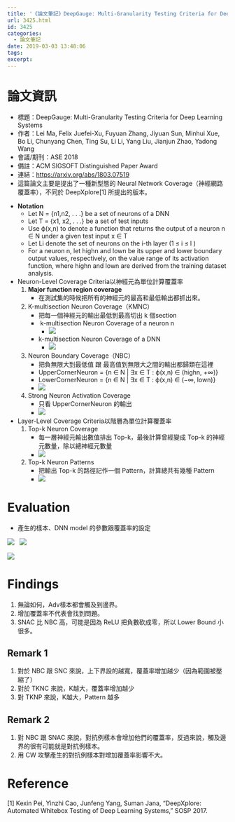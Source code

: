 ```yaml
---
title: '《論文筆記》DeepGauge: Multi-Granularity Testing Criteria for Deep Learning Systems'
url: 3425.html
id: 3425
categories:
  - 論文筆記
date: 2019-03-03 13:48:06
tags:
excerpt: 
---
```


# 論文資訊
- 標題：DeepGauge: Multi-Granularity Testing Criteria for Deep Learning Systems 
- 作者：Lei Ma, Felix Juefei-Xu, Fuyuan Zhang, Jiyuan Sun, Minhui Xue, Bo Li, Chunyang Chen, Ting Su, Li Li, Yang Liu, Jianjun Zhao, Yadong Wang 
- 會議/期刊：ASE 2018 
- 備註：ACM SIGSOFT Distinguished Paper Award 
- 連結：https://arxiv.org/abs/1803.07519   
- 這篇論文主要是提出了一種新型態的 Neural Network Coverage（神經網路覆蓋率），不同於 DeepXplore[1] 所提出的版本。

*   **Notation**
    *   Let N = {n1,n2, . . .} be a set of neurons of a DNN
    *   Let T = {x1, x2, . . .} be a set of test inputs
    *   Use ϕ(x,n) to denote a function that returns the output of a neuron n ∈ N under a given test input x ∈ T
    *   Let Li denote the set of neurons on the i-th layer (1 ≤ i ≤ l )
    *   For a neuron n, let highn and lown be its upper and lower boundary output values, respectively, on the value range of its activation function, where highn and lown are derived from the training dataset analysis.
*   Neuron-Level Coverage Criteria以神經元為單位計算覆蓋率
    1.  **Major function region coverage**
        *   在測試集的時候把所有的神經元的最高和最低輸出都抓出來。
    2.  K-multisection Neuron Coverage（KMNC）
        *   把每一個神經元的輸出最低到最高切出 k 個section
        *    k-multisection Neuron Coverage of a neuron n
            *   ![](https://imgur.com/RzdQdgZ.jpg)
        *   k-multisection Neuron Coverage of a DNN
            *   ![](https://imgur.com/HYUqTqZ.jpg)
    3.  Neuron Boundary Coverage（NBC）
        *   把負無限大到最低值 跟 最高值到無限大之間的輸出都歸類在這裡
        *   UpperCornerNeuron = {n ∈ N | ∃x ∈ T : ϕ(x,n) ∈ (highn, +∞)}
        *   LowerCornerNeuron = {n ∈ N | ∃x ∈ T : ϕ(x,n) ∈ (−∞, lown)}
        *   ![](https://imgur.com/zheL4xe.jpg)
    4.  Strong Neuron Activation Coverage
        *   只看 UpperCornerNeuron 的輸出
        *   ![](https://imgur.com/EJ8ynGq.jpg)
*   Layer-Level Coverage Criteria以階層為單位計算覆蓋率
    1.  Top-k Neuron Coverage
        *   每一層神經元輸出數值排出 Top-k，最後計算曾經變成 Top-k 的神經元數量，除以總神經元數量
        *   ![](https://imgur.com/1iNkdll.jpg)
    2.  Top-k Neuron Patterns
        *   把輸出 Top-k 的路徑記作一個 Pattern，計算總共有幾種 Pattern
        *   ![](https://imgur.com/xqKGH6j.jpg)

# Evaluation  

*   產生的樣本、DNN model 的參數跟覆蓋率的設定

[![](https://imgur.com/GDoPm0C.jpg)](https://imgur.com/GDoPm0C.jpg)
  
[![](https://imgur.com/fpEIluF.jpg)](https://imgur.com/fpEIluF.jpg)  

[![](https://imgur.com/UeLUv6H.jpg)](https://imgur.com/UeLUv6H.jpg) 

# Findings

1.  無論如何，Adv樣本都會觸及到邊界。
2.  增加覆蓋率不代表會找到問題。
3.  SNAC 比 NBC 高，可能是因為 ReLU 把負數砍成零，所以 Lower Bound 小很多。

## Remark 1

1.  對於 NBC 跟 SNC 來說，上下界設的越寬，覆蓋率增加越少（因為範圍被壓縮了）
2.  對於 TKNC 來說，K越大，覆蓋率增加越少
3.  對 TKNP 來說，K越大，Pattern 越多

## Remark 2

1.  對 NBC 跟 SNAC 來說，對抗例樣本會增加他們的覆蓋率，反過來說，觸及邊界的很有可能就是對抗例樣本。
2.  用 CW 攻擊產生的對抗例樣本對增加覆蓋率影響不大。

# Reference 
[1] Kexin Pei, Yinzhi Cao, Junfeng Yang, Suman Jana, “DeepXplore: Automated Whitebox Testing of Deep Learning Systems,” SOSP 2017.